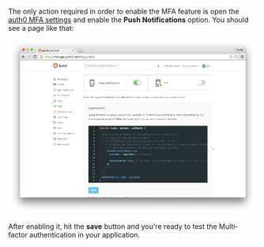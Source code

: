 The only action required in order to enable the MFA feature is open the [auth0 MFA settings]({$uiURL}/#/guardian) and enable the __Push Notifications__ option. You should see a page like that:

![dashboard MFA with push notification enabled](/media/articles/mfa/guardian-push-enabled.png)

After enabling it, hit the __save__ button and you're ready to test the Multi-factor authentication in your application.